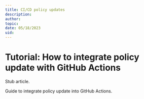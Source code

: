 ```yaml
---
title: CI/CD policy updates 
description: 
author:
topic: 
date: 05/18/2023
uid:
---
```


# Tutorial: How to integrate policy update with GitHub Actions

Stub article. 

Guide to integrate policy update into GitHub Actions.